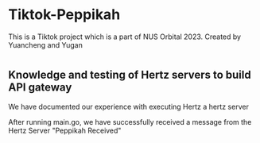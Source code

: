 # Tiktok-Peppikah
This is a Tiktok project which is a part of NUS Orbital 2023. Created by Yuancheng and Yugan 

#
## Knowledge and testing of Hertz servers to build API gateway 
We have documented our experience with executing Hertz a hertz server

After running main.go, we have successfully received a message from the Hertz Server "Peppikah Received"
